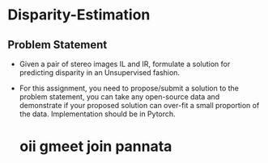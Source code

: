 # Disparity-Estimation
## Problem Statement
* Given a pair of stereo images IL and IR, formulate a solution for predicting disparity in an Unsupervised fashion.
* For this assignment, you need to propose/submit a solution to the problem statement, you can take any open-source data and demonstrate if your proposed solution can over-fit a small proportion of the data. Implementation should be in Pytorch.

  # oii gmeet join pannata

